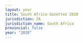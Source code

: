 ```yaml
---
layout: year
title: South Africa Gazettes 2020
jurisdiction: ZA
jurisdiction_name: South Africa
provincial: false
year: "2020"
---
```


